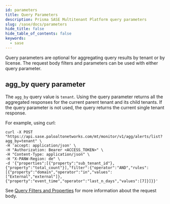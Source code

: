 ```yaml
---
id: parameters
title: Query Parameters
description: Prisma SASE Multitenant Platform query parameters
slug: /sase/docs/parameters
hide_title: false
hide_table_of_contents: false
keywords:
  - sase
---
```


Query parameters are optional for aggregating query results by tenant or by license. The request body filters and parameters can be used with either query parameter.

## agg_by query parameter

The `agg_by` query value is `tenant`. Using the query parameter returns all the aggregated responses for the current parent tenant and its child tenants. If the query parameter is not used, the query returns the current single tenant response.

For example, using curl:

    curl -X POST "https://api.sase.paloaltonetworks.com/mt/monitor/v1/agg/alerts/list?agg_by=tenant" \
    -H 'accept: application/json' \
    -H "Authorization: Bearer <ACCESS_TOKEN>" \
    -H "Content-Type: application/json" \
    -H "X-PANW-Region: de" \
    -d '{"properties":[{"property":"sub_tenant_id"},{"property":"total_count"}],"filter":{"operator":"AND","rules":[{"property":"domain","operator":"in","values":["External","external"]},{"property":"event_time","operator":"last_n_days","values":[7]}]}}'

See [Query Filters and Properties](/sase/docs/filters) for more information about the request body.
